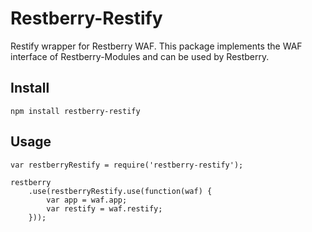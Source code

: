 Restberry-Restify
=================

Restify wrapper for Restberry WAF. This package implements the WAF interface of
Restberry-Modules and can be used by Restberry.

## Install

```
npm install restberry-restify
```

## Usage

```
var restberryRestify = require('restberry-restify');

restberry
    .use(restberryRestify.use(function(waf) {
        var app = waf.app;
        var restify = waf.restify;
    }));
```
